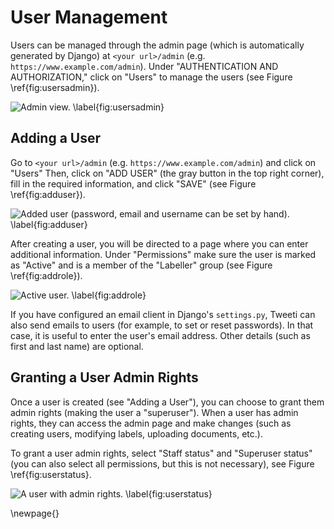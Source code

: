 
# User Management

Users can be managed through the admin page (which is automatically generated by Django) at `<your url>/admin` (e.g. `https://www.example.com/admin`). Under "AUTHENTICATION AND AUTHORIZATION," click on "Users" to manage the users (see Figure \ref{fig:usersadmin}).

![Admin view. \label{fig:usersadmin}](resources/images/admin.png)


## Adding a User

Go to `<your url>/admin` (e.g. `https://www.example.com/admin`) and click on "Users" Then, click on "ADD USER" (the gray button in the top right corner), fill in the required information, and click "SAVE" (see Figure \ref{fig:adduser}).

![Added user (password, email and username can be set by hand). \label{fig:adduser}](resources/images/adduser.png)

After creating a user, you will be directed to a page where you can enter additional information. Under "Permissions" make sure the user is marked as "Active" and is a member of the "Labeller" group (see Figure \ref{fig:addrole}).

![Active user. \label{fig:addrole}](resources/images/addrol.png)

If you have configured an email client in Django's `settings.py`, Tweeti can also send emails to users (for example, to set or reset passwords). In that case, it is useful to enter the user's email address. Other details (such as first and last name) are optional.


## Granting a User Admin Rights

Once a user is created (see "Adding a User"), you can choose to grant them admin rights (making the user a "superuser"). When a user has admin rights, they can access the admin page and make changes (such as creating users, modifying labels, uploading documents, etc.).

To grant a user admin rights, select "Staff status" and "Superuser status" (you can also select all permissions, but this is not necessary), see Figure \ref{fig:userstatus}.

![A user with admin rights. \label{fig:userstatus}](resources/images/userstatus.png)




\newpage{}

